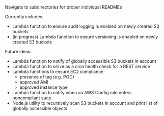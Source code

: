 Navigate to subdirectories for proper individual READMEs

Currently includes:
   - Lambda function to ensure audit logging is enabled on newly created S3 buckets
   - (in progress) Lambda function to ensure versioning is enabled on newly created S3 buckets

Future ideas:
   - Lambda function to notify of globally accessible S3 buckets in account
   - Lambda function to serve as a cron health check for a REST service
   - Lambda functions to ensure EC2 compliance:
     - presence of tag (e.g. POC)
     - approved AMI
     - approved instance type
   - Lambda function to notify when an AWS Config rule enters noncompliant state
   - Node.js utility to recursively scan S3 buckets in account and print list of globally accessible objects